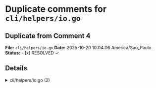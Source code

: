 # Duplicate comments for `cli/helpers/io.go`

## Duplicate from Comment 4

**File:** `cli/helpers/io.go`
**Date:** 2025-10-20 10:04:06 America/Sao_Paulo
**Status:** - [x] RESOLVED ✓

## Details

<details>
<summary>cli/helpers/io.go (2)</summary><blockquote>

`313-323`: **Reset lastModTime when file is missing.**

When `processFileChange` returns `errFileMissing` (line 315), `lastModTime` is not reset. Without resetting, a re-created file whose modtime ≤ `lastModTime` may never trigger the callback.



Apply this diff:

```diff
        updated, modTime, err := processFileChange(ctx, path, callback, lastModTime)
        if err != nil {
          if errors.Is(err, errFileMissing) {
+           lastModTime = time.Time{}
            continue
          }
          return err
        }
```

---

`304-307`: **Initial-missing file should not prevent watch startup.**

The code returns an error if the file doesn't exist initially (line 306), preventing the watcher from starting. Per past review feedback, allow the watch to start even if the file is absent, so it can detect file creation.



Apply this diff:

```diff
  lastModTime, err := fileModTime(path)
  if err != nil {
-   return err
+   if errors.Is(err, errFileMissing) {
+     logger.FromContext(ctx).Debug("file not found; will wait for creation", "file", path)
+     lastModTime = time.Time{}
+   } else {
+     return err
+   }
  }
```

</blockquote></details>
